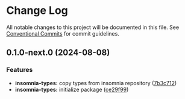 # Change Log

All notable changes to this project will be documented in this file.
See [Conventional Commits](https://conventionalcommits.org) for commit guidelines.

## 0.1.0-next.0 (2024-08-08)

### Features

- **insomnia-types:** copy types from insomnia repository ([7b3c712](https://github.com/dp-152/insomnia-plugins/commit/7b3c7121abb936bbd8d5529019c24f986cad9e7d))
- **insomnia-types:** initialize package ([ce29f99](https://github.com/dp-152/insomnia-plugins/commit/ce29f998b3f9d35889038585588339483379ecb0))
